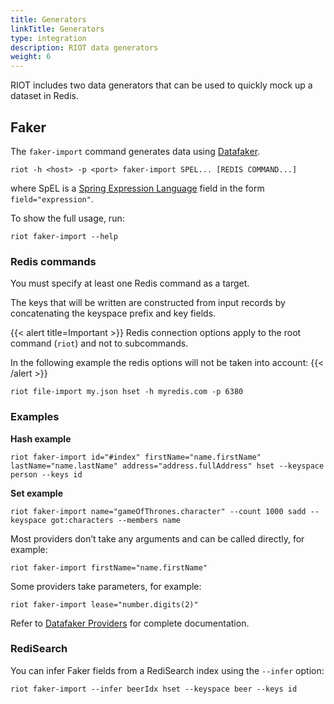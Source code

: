 ```yaml
---
title: Generators
linkTitle: Generators
type: integration
description: RIOT data generators
weight: 6
---
```


RIOT includes two data generators that can be used to quickly mock up a dataset in Redis.

## Faker

The `faker-import` command generates data using [Datafaker](http://www.datafaker.net).

```
riot -h <host> -p <port> faker-import SPEL... [REDIS COMMAND...]
```

where SpEL is a [Spring Expression Language](https://docs.spring.io/spring/docs/current/spring-framework-reference/core.html#expressions) field in the form `field="expression"`.

To show the full usage, run:

```
riot faker-import --help
```

### Redis commands

You must specify at least one Redis command as a target.

The keys that will be written are constructed from input records by concatenating the keyspace prefix and key fields.

{{< alert title=Important >}}
Redis connection options apply to the root command (`riot`) and not to subcommands.

In the following example the redis options will not be taken into account:
{{< /alert >}}

```
riot file-import my.json hset -h myredis.com -p 6380
```

### Examples

**Hash example**

```
riot faker-import id="#index" firstName="name.firstName" lastName="name.lastName" address="address.fullAddress" hset --keyspace person --keys id
```

**Set example**

```
riot faker-import name="gameOfThrones.character" --count 1000 sadd --keyspace got:characters --members name
```

Most providers don’t take any arguments and can be called directly, for example:

```
riot faker-import firstName="name.firstName"
```

Some providers take parameters, for example:
```
riot faker-import lease="number.digits(2)"
```

Refer to [Datafaker Providers](http://www.datafaker.net/documentation/providers/#number-of-providers-per-datafaker-version) for complete documentation.

### RediSearch

You can infer Faker fields from a RediSearch index using the `--infer` option:

```
riot faker-import --infer beerIdx hset --keyspace beer --keys id
```
